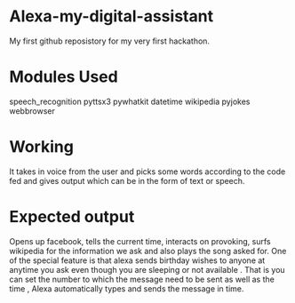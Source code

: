 # Alexa-my-digital-assistant
My first github reposistory for my very first hackathon. 

# Modules Used
speech_recognition
pyttsx3
pywhatkit
datetime
wikipedia
pyjokes
webbrowser

# Working
It takes in voice from the user and picks some words according to the code fed and gives output which can be in the form of text or speech.

# Expected output
Opens up facebook, tells the current time, interacts on provoking, surfs wikipedia for the information we ask and also plays the song asked for. One of the special feature is that 
alexa sends birthday wishes to anyone at anytime you ask even though you are sleeping or not available . That is you can set the number to which the message need to be sent as well as the time , Alexa automatically types and sends the message in time.
